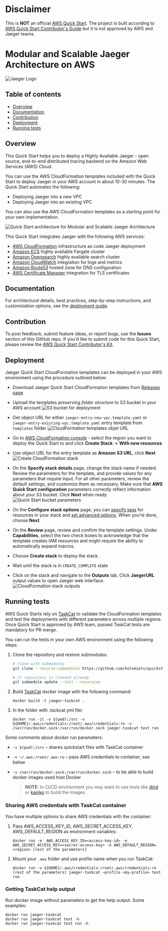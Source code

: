 # Disclaimer

This is **NOT** an official [AWS Quick Start](https://aws.amazon.com/quickstart/).
The project is built according to [AWS Quick Start Contributor's Guide](https://aws-quickstart.github.io/)
but it is not approved by AWS and Jaeger teams.

# Modular and Scalable Jaeger Architecture on AWS

![Jaeger Logo](docs/images/jaeger-horizontal-color.png)

## Table of contents

   * [Overview](#overview)
   * [Documentation](#documentation)
   * [Contribution](#contribution)
   * [Deployment](#deployment)
   * [Running tests](#running-tests)

## Overview

This Quick Start helps you to deploy a Highly Available Jaeger - open source, end-to-end distributed tracing backend on the Amazon Web Services (AWS) Cloud.

You can use the AWS CloudFormation templates included with the Quick Start to deploy Jaeger
in your AWS account in about 10-30 minutes. The Quick Start automates the following:

- Deploying Jaeger into a new VPC
- Deploying Jaeger into an existing VPC

You can also use the AWS CloudFormation templates as a starting point for your own implementation.

![Quick Start architecture for Modular and Scalable Jaeger Architecture](docs/images/architecture_diagram.png)

This Quick Start integrates Jaeger with the following AWS services:

* [AWS CloudFormation](https://aws.amazon.com/cloudformation/) infrastructure as code Jaeger deployment
* [Amazon ECS](https://aws.amazon.com/ecs/) highly available Fargate cluster
* [Amazon Opensearch](https://aws.amazon.com/opensearch-service/) highly available search cluster
* [Amazon CloudWatch](https://aws.amazon.com/cloudwatch/) integration for logs and metrics
* [Amazon Route53](https://aws.amazon.com/route53/) hosted zone for DNS configuration
* [AWS Certificate Manager](https://aws.amazon.com/certificate-manager/) integration for TLS certificates

## Documentation

For architectural details, best practices, step-by-step instructions, and customization options, see the [deployment guide](https://kolomiets.github.io/quickstart-jaeger).

## Contribution
To post feedback, submit feature ideas, or report bugs, use the **Issues** section of this GitHub repo. 
If you'd like to submit code for this Quick Start, please review the [AWS Quick Start Contributor's Kit](https://aws-quickstart.github.io/).

## Deployment
Jaeger Quick Start CloudFormation templates can be deployed in your AWS environment using
the procedure outlined below:

 - Download Jaeger Quick Start CloudFormation templates from [Releases page](https://github.com/kolomiets/quickstart-jaeger/releases)
 - Upload the templates *preserving folder structure* to S3 bucket in your AWS account
   ![S3 bucket for deployment](docs/images/deployment/1-s3-bucket.png)
 - Get object URL for either `jaeger-entry-new-vpc.template.yaml` or `jaeger-entry-existing-vpc.template.yaml` entry template from `templates` folder
   ![CloudFormation templates objet URL](docs/images/deployment/2-object-url.png)
 - Go to [AWS CloudFormation console](https://console.aws.amazon.com/cloudformation/) - select the region you want to deploy the Quick Start to and click **Create Stack** -> **With new resources**
 - Use object URL for the entry template as **Amazon S3 URL**, click **Next**
   ![Create CloudFormation stack](docs/images/deployment/3-create-stack.png)
 - On the **Specify stack details** page, change the stack name if needed. Review the parameters for the template, and provide values for any parameters that require input. For all other parameters, review the default settings, and customize them as necessary. Make sure that **AWS Quick Start configuration** parameters correctly reflect information about your S3 bucket. Click **Next** when ready
   ![Quick Start bucket parameters](docs/images/deployment/4-bucket-parameters.png)
 - On the **Configure stack options** page, you can [specify tags](https://docs.aws.amazon.com/AWSCloudFormation/latest/UserGuide/aws-properties-resource-tags.html) for resources in your stack and [set advanced options](https://docs.aws.amazon.com/AWSCloudFormation/latest/UserGuide/cfn-console-add-tags.html). When you’re done, choose **Next**.
 - On the **Review** page, review and confirm the template settings. Under **Capabilities**, select the two check boxes to acknowledge that the template creates IAM resources and might require the ability to automatically expand macros.

 - Choose **Create stack** to deploy the stack.
 - Wait until the stack is in `CREATE_COMPLETE` state
 - Click on the stack and navigate to the **Outputs** tab. Click **JaegerURL** output values to open Jaeger web interface.
   ![CloudFormation stack outputs](docs/images/deployment/5-jaeger-url.png)
## Running tests

AWS Quick Starts rely on [TaskCat](https://github.com/aws-ia/taskcat) to validate the CloudFormation templates
and test the deployments with different parameters across multiple regions. Once Quick Start is approved by AWS team,
passed TaskCat tests are mandatory for PR merge. 

You can run the tests in your own AWS environment using the following steps:

1. Clone the repository and restore submodules:

   ```sh
   # clone with submodules
   git clone --recurse-submodules https://github.com/kolomiets/quickstart-jaeger.git
   
   # if repository is clonned already
   git submodule update --init --recursive
   ```
2. Build [TaskCat](https://github.com/aws-quickstart/taskcat) docker image with the following command:

    ```docker build -t jaeger-taskcat .```
3. In the folder with .tackcat.yml file:
   
    ```docker run -it -v $(pwd):/src -v ${HOME}/.aws/credentials:/root/.aws/credentials:ro -v /var/run/docker.sock:/var/run/docker.sock jaeger-taskcat test run```
 
Some comments about docker run parameters:

- ```-v $(pwd):/src``` – shares quickstart files with TaskCat container
- ```-v ~/.aws:/root/.aws:ro``` – pass AWS credentials to container, see below
- ```-v /var/run/docker.sock:/var/run/docker.sock``` – to be able to build docker images used host Docker

  > **NOTE**: 
  > In CI/CD environment you may want to use tools like [dind](https://hub.docker.com/_/docker) or [kaniko](https://github.com/GoogleContainerTools/kaniko)
  > to build the images. 

### Sharing AWS credentials with TaskCat container
You have multiple options to share AWS credentials with the container:

1. Pass AWS_ACCESS_KEY_ID, AWS_SECRET_ACCESS_KEY, AWS_DEFAULT_REGION as environment variables:

    ```docker run -e  AWS_ACCESS_KEY_ID=<access-key-id> -e AWS_SECRET_ACCESS_KEY=<secret-access-key> -e AWS_DEFAULT_REGION=<region> [rest of the parameters]```

1. Mount your ```.aws``` folder and use profile name when you run TaskCat:

    ```docker run -v ${HOME}/.aws/credentials:/root/.aws/credentials:ro [rest of the parameters] jaeger-taskcat –profile <my-profile> test run```
 
### Getting TaskCat help output
Run docker image without parameters to get the help output. Some examples:

```
docker run jaeger-taskcat
docker run jaeger-taskcat test -h
docker run jaeger-taskcat test run -h
```